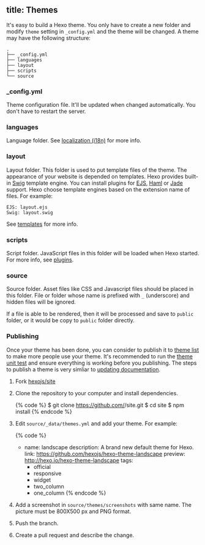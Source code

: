 title: Themes
---
It's easy to build a Hexo theme. You only have to create a new folder and modify `theme` setting in `_config.yml` and the theme will be changed. A theme may have the following structure:

``` plain
.
├── _config.yml
├── languages
├── layout
├── scripts
└── source
```

### _config.yml

Theme configuration file. It'll be updated when changed automatically. You don't have to restart the server.

### languages

Language folder. See [localization (i18n)](localization.html) for more info.

### layout

Layout folder. This folder is used to put template files of the theme. The appearance of your website is depended on templates. Hexo provides built-in [Swig] template engine. You can install plugins for [EJS], [Haml] or [Jade] support. Hexo choose template engines based on the extension name of files. For example:

``` plain
EJS: layout.ejs
Swig: layout.swig
```

See [templates](templates.html) for more info.

### scripts

Script folder. JavaScript files in this folder will be loaded when Hexo started. For more info, see [plugins](plugins.html).

### source

Source folder. Asset files like CSS and Javascript files should be placed in this folder. File or folder whose name is prefixed with `_` (underscore) and hidden files will be ignored.

If a file is able to be rendered, then it will be processed and save to `public` folder, or it would be copy to `public` folder directly.

### Publishing

Once your theme has been done, you can consider to publish it to [theme list](/themes) to make more people use your theme. It's recommended to run the [theme unit test](https://github.com/hexojs/hexo-theme-unit-test) and ensure everything is working before you publishing. The steps to publish a theme is very simliar to [updating documentation](contributing.html#Updating_Documentation).

1. Fork [hexojs/site]
2. Clone the repository to your computer and install dependencies.

    {% code %}
    $ git clone https://github.com/<username>/site.git
    $ cd site
    $ npm install
    {% endcode %}

3. Edit `source/_data/themes.yml` and add your theme. For example:

    {% code %}
    - name: landscape
      description: A brand new default theme for Hexo.
      link: https://github.com/hexojs/hexo-theme-landscape
      preview: http://hexo.io/hexo-theme-landscape
      tags:
        - official
        - responsive
        - widget
        - two_column
        - one_column
    {% endcode %}

4. Add a screenshot in `source/themes/screenshots` with same name. The picture must be 800X500 px and PNG format.
5. Push the branch.
6. Create a pull request and describe the change.

[EJS]: https://github.com/hexojs/hexo-renderer-ejs
[Swig]: http://paularmstrong.github.com/swig/
[Haml]: https://github.com/hexojs/hexo-renderer-haml
[Jade]: https://github.com/hexojs/hexo-renderer-jade
[hexojs/site]: https://github.com/hexojs/site